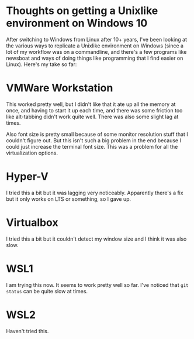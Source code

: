 # Thoughts on getting a Unixlike environment on Windows 10

After switching to Windows from Linux after 10+ years, I've been looking at the various ways to replicate a Unixlike environment on Windows
(since a lot of my workflow was on a commandline, and there's a few programs like newsboat and ways of doing things like programming that I
find easier on Linux). Here's my take so far:

# VMWare Workstation

This worked pretty well, but I didn't like that it ate up all the memory at once, and having to start it up each time, and there was
some friction too like alt-tabbing didn't work quite well. There was also some slight lag at times.

Also font size is pretty small because of some monitor resolution stuff that I couldn't figure out. But this isn't such a big problem
in the end because I could just increase the terminal font size. This was a problem for all the virtualization options.

# Hyper-V

I tried this a bit but it was lagging very noticeably. Apparently there's a fix but it only works on LTS or something, so I gave up.

# Virtualbox

I tried this a bit but it couldn't detect my window size and I think it was also slow.

# WSL1

I am trying this now. It seems to work pretty well so far. I've noticed that `git status` can be quite slow at times.

# WSL2

Haven't tried this.
